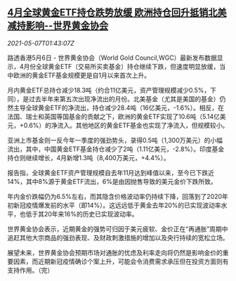 <!--1620352862000-->
[4月全球黄金ETF持仓跌势放缓 欧洲持仓回升抵销北美减持影响--世界黄金协会](https://cn.reuters.com/article/wgc-april-global-gold-etf-0507-idCNKBS2CO040)
------

<div><i>2021-05-07T01:43:07Z</i></div><p>路透香港5月6日 - 世界黄金协会（World Gold Council,WGC）最新发布数据显示，4月份全球黄金ETF（交易所买卖基金）持仓继续下跌，但速度明显放缓，当中欧洲的黄金ETF基金规模更是自1月以来首次上升。</p><p>月内黄金ETF总持仓减少18.3吨（约合11亿美元，资产管理规模减少0.5%，下同），是过去半年来第五次出现净流出的月份。北美基金（尤其是美国的基金）仍然主导全球黄金ETF的净流出，持仓减少28.4吨（16亿美元，-1.6%）。相反，在法国、瑞士和英国等国基金的贡献之下，欧洲的黄金ETF实现了10.6吨（5.14亿美元，+0.6%）的净流入。其他地区的黄金ETF基金也实现了净流入，但规模较小。</p><p>亚洲上市基金则一反今年一季度的强劲势头，录得0.5吨（1,300万美元）的小幅流出，其中，中国黄金ETF基金持仓减少了2吨（1.11亿美元，-2.8%）。印度基金持仓则继续增长，4月新增1.3吨（8,400万美元，+4.4%）。</p><p>报告指，全球黄金ETF资产管理规模自去年11月达到峰值以来，至今已下跌近14%，其中8%源于黄金ETF流出，6%是由因抛售导致的美元金价下跌所致。</p><p>年内金价跌幅仍为6.5%左右，而其隐含价格波动率仍持续下降，回落到了2020年初新冠疫情爆发前的水平（即14%）。这远远低于黄金去年20%的已实现波动率水平，也低于其20年来16%的历史已实现波动率。</p><p>世界黄金协会表示，近期黄金的强势可归因于美元疲软、金价正在“再通胀”周期中追赶其他大宗商品的强劲表现、及财政刺激措施的增加以及央行持续的宽松立场。</p><p>展望未来，世界黄金协会预期市场对通胀的忧虑及利率走向将仍然是影响金价的重要因素，而近期新冠疫情确诊个案上升，可能会令消费需求承压但在投资方面则有支持作用。（完）</p>
